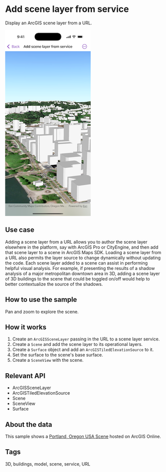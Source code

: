 # Add scene layer from service

Display an ArcGIS scene layer from a URL.

![Screenshot of Add scene layer from service sample](add-scene-layer-from-service.png)

## Use case

Adding a scene layer from a URL allows you to author the scene layer elsewhere in the platform, say with ArcGIS Pro or CityEngine, and then add that scene layer to a scene in ArcGIS Maps SDK. Loading a scene layer from a URL also permits the layer source to change dynamically without updating the code. Each scene layer added to a scene can assist in performing helpful visual analysis. For example, if presenting the results of a shadow analysis of a major metropolitan downtown area in 3D, adding a scene layer of 3D buildings to the scene that could be toggled on/off would help to better contextualize the source of the shadows.

## How to use the sample

Pan and zoom to explore the scene.

## How it works

1. Create an `ArcGISSceneLayer` passing in the URL to a scene layer service.
2. Create a `Scene` and add the scene layer to its operational layers.
3. Create a `Surface` object and add an `ArcGISTiledElevationSource` to it.
4. Set the surface to the scene's base surface.
5. Create a `SceneView` with the scene.

## Relevant API

* ArcGISSceneLayer
* ArcGISTiledElevationSource
* Scene
* SceneView
* Surface

## About the data

This sample shows a [Portland, Oregon USA Scene](https://www.arcgis.com/home/item.html?id=2b721b9e7bef45e2b7ff78a398a33acc) hosted on ArcGIS Online.

## Tags

3D, buildings, model, scene, service, URL
